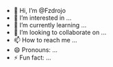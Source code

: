 - 👋 Hi, I’m @Fzdrojo
- 👀 I’m interested in ...
- 🌱 I’m currently learning ...
- 💞️ I’m looking to collaborate on ...
- 📫 How to reach me ...
- 😄 Pronouns: ...
- ⚡ Fun fact: ...

<!---
Fzdrojo/Fzdrojo is a ✨ special ✨ repository because its `README.md` (this file) appears on your GitHub profile.
You can click the Preview link to take a look at your changes.
--->
